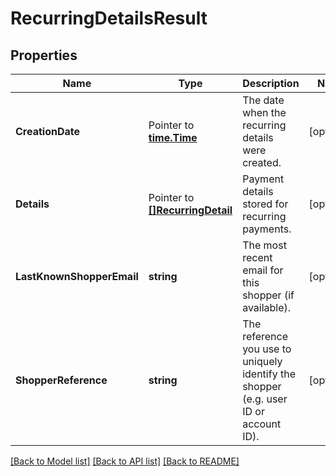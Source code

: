 # RecurringDetailsResult

## Properties

Name | Type | Description | Notes
------------ | ------------- | ------------- | -------------
**CreationDate** |  Pointer to [**time.Time**](time.Time.md) | The date when the recurring details were created. | [optional] 
**Details** |  Pointer to [**[]RecurringDetail**](RecurringDetail.md) | Payment details stored for recurring payments. | [optional] 
**LastKnownShopperEmail** | **string** | The most recent email for this shopper (if available). | [optional] 
**ShopperReference** | **string** | The reference you use to uniquely identify the shopper (e.g. user ID or account ID). | [optional] 

[[Back to Model list]](../README.md#documentation-for-models) [[Back to API list]](../README.md#documentation-for-api-endpoints) [[Back to README]](../README.md)


